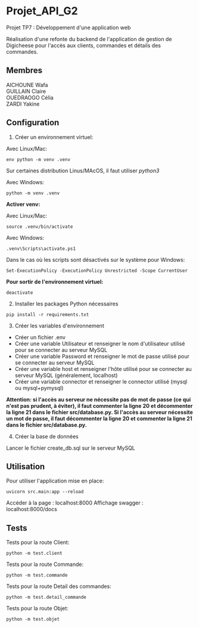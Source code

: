 # Projet_API_G2

Projet TP7 : Développement d'une application web

Réalisation d'une refonte du backend de l'application de gestion de Digicheese pour l'accès aux clients, commandes et détails des commandes.

## Membres

AICHOUNE Wafa <br/>
GUILLAIN Claire <br/>
OUEDRAOGO Célia <br/>
ZARDI Yakine

## Configuration

1. Créer un environnement virtuel:

Avec Linux/Mac:
```code
env python -m venv .venv
```
Sur certaines distribution Linus/MAcOS, il faut utiliser *python3*

Avec Windows:
```code
python -m venv .venv
```

**Activer venv:**

Avec Linux/Mac:
```code
source .venv/bin/activate
```

Avec Windows: 
```code
.venv\Scripts\activate.ps1
```
Dans le cas où les scripts sont désactivés sur le système pour Windows:
```code
Set-ExecutionPolicy -ExecutionPolicy Unrestricted -Scope CurrentUser
```

**Pour sortir de l'environnement virtuel:**

```code
deactivate
```

2. Installer les packages Python nécessaires

```code
pip install -r requirements.txt
```

3. Créer les variables d'environnement

- Créer un fichier .env
- Créer une variable Utilisateur et renseigner le nom d'utilisateur utilisé pour se connecter au serveur MySQL
- Créer une variable Password et renseigner le mot de passe utilisé pour se connecter au serveur MySQL
- Créer une variable host et renseigner l'hôte utilisé pour se connecter au serveur MySQL (généralement, localhost)
- Créer une variable connector et renseigner le connector utilisé (mysql ou mysql+pymysql)

**Attention: si l'accès au serveur ne nécessite pas de mot de passe (ce qui n'est pas prudent, à éviter), il faut commenter la ligne 20 et décommenter la ligne 21 dans le fichier src/database.py. Si l'accès au serveur nécessite un mot de passe, il faut décommenter la ligne 20 et commenter la ligne 21 dans le fichier src/database.py.**

4. Créer la base de données

Lancer le fichier create_db.sql sur le serveur MySQL

## Utilisation

Pour utiliser l'application mise en place:
```code
uvicorn src.main:app --reload
```

Accéder à la page : localhost:8000
Affichage swagger : localhost:8000/docs

## Tests

Tests pour la route Client:
```code
python -m test.client
```

Tests pour la route Commande:
```code
python -m test.commande
```

Tests pour la route Detail des commandes:
```code
python -m test.detail_commande
```

Tests pour la route Objet:
```code
python -m test.objet
```